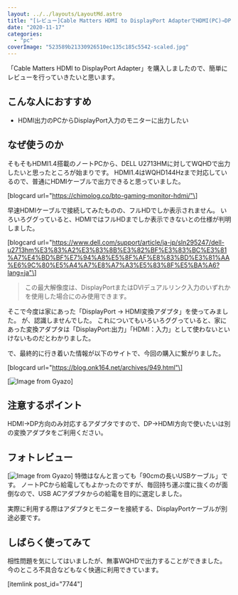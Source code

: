 ```yaml
---
layout: ../../layouts/LayoutMd.astro
title: "[レビュー]Cable Matters HDMI to DisplayPort AdapterでHDMI(PC)→DP(モニター)出力"
date: "2020-11-17"
categories: 
  - "pc"
coverImage: "523589b21330926510ec135c185c5542-scaled.jpg"
---
```


「Cable Matters HDMI to DisplayPort Adapter」を購入しましたので、簡単にレビューを行っていきたいと思います。

## こんな人におすすめ

- HDMI出力のPCからDisplayPort入力のモニターに出力したい

## なぜ使うのか

そもそもHDMI1.4搭載のノートPCから、DELL U2713HMに対してWQHDで出力したいと思ったところが始まりです。 HDMI1.4はWQHD144Hzまで対応しているので、普通にHDMIケーブルで出力できると思っていました。

\[blogcard url="https://chimolog.co/bto-gaming-monitor-hdmi/"\]

早速HDMIケーブルで接続してみたものの、フルHDでしか表示されません。 いろいろググっていると、HDMIではフルHDまでしか表示できないとの仕様が判明しました。

\[blogcard url="https://www.dell.com/support/article/ja-jp/sln295247/dell-u2713hm%E3%83%A2%E3%83%8B%E3%82%BF%E3%83%BC%E3%81%A7%E4%BD%BF%E7%94%A8%E5%8F%AF%E8%83%BD%E3%81%AA%E6%9C%80%E5%A4%A7%E8%A7%A3%E5%83%8F%E5%BA%A6?lang=ja"\]

> この最大解像度は、DisplayPortまたはDVIデュアルリンク入力のいずれかを使用した場合にのみ使用できます。

そこで今度は家にあった「DisplayPort → HDMI変換アダプタ」を使ってみました。 が、認識しませんでした。 これについてもいろいろググっていると、家にあった変換アダプタは「DisplayPort:出力」「HDMI：入力」として使わないといけないものだとわかりました。

で、最終的に行き着いた情報が以下のサイトで、今回の購入に繋がりました。

\[blogcard url="https://blog.onk164.net/archives/949.html"\]

[![Image from Gyazo](/archive/images/205347cf8e5a1be56f5e0f099fb55db4.png)]

## 注意するポイント

HDMI→DP方向のみ対応するアダプタですので、DP→HDMI方向で使いたいは別の変換アダプタをご利用ください。

## フォトレビュー

[![Image from Gyazo](/archive/images/1117fe1d70cf4e90c70a60ee730142d9.jpg)] 特徴はなんと言っても「90cmの長いUSBケーブル」です。 ノートPCから給電してもよかったのですが、毎回持ち運ぶ度に抜くのが面倒なので、USB ACアダプタからの給電を目的に選定しました。

実際に利用する際はアダプタとモニターを接続する、DisplayPortケーブルが別途必要です。

## しばらく使ってみて

相性問題を気にしてはいましたが、無事WQHDで出力することができました。 今のところ不具合などもなく快適に利用できています。

\[itemlink post\_id="7744"\]
